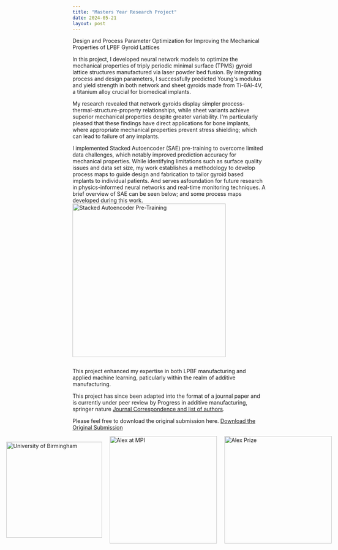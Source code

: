 ```yaml
---
title: "Masters Year Research Project"
date: 2024-05-21
layout: post
---
```

Design and Process Parameter Optimization for Improving the Mechanical Properties of LPBF Gyroid Lattices

In this project, I developed neural network models to optimize the mechanical properties of triply periodic minimal surface (TPMS) gyroid lattice structures manufactured via laser powder bed fusion. By integrating process and design parameters, I successfully predicted Young's modulus and yield strength in both network and sheet gyroids made from Ti-6Al-4V, a titanium alloy crucial for biomedical implants.

My research revealed that network gyroids display simpler process-thermal-structure-property relationships, while sheet variants achieve superior mechanical properties despite greater variability.
I'm particularly pleased that these findings have direct applications for bone implants, where appropriate mechanical properties prevent stress shielding; which can lead to 
failure of any implants.

I implemented Stacked Autoencoder (SAE) pre-training to overcome limited data challenges, which notably improved prediction accuracy for mechanical properties. 
While identifying limitations such as surface quality issues and data set size, my work establishes a methodology to develop process maps to guide design and fabrication to tailor gyroid based implants to individual patients.
And serves asfoundation for future research in physics-informed neural networks and real-time monitoring techniques.
A brief overview of SAE can be seen below; and some process maps developed during this work.  
 <img src="https://alexdawes-01.github.io/AlexDawes-Engineering_Portfolio/assets/images/SAE.PNG" alt="Stacked Autoencoder Pre-Training" width="400" />

<div style="display: flex; gap: 20px; align-items: center; justify-content: center;">

</div>

This project enhanced my expertise in both LPBF manufacturing and applied machine learning, paticularly within the realm of additive manufacturing. 

This project has since been adapted into the format of a journal paper and is currently under peer review by Progress in additive manufacturing, springer nature <a href="https://alexdawes-01.github.io/AlexDawes-Engineering_Portfolio/assets/files/Final-Report.pdf" download>Journal Correspondence and list of authors</a>.

Please feel free to download the original submission here. <a href="https://alexdawes-01.github.io/AlexDawes-Engineering_Portfolio/assets/files/Final-Report.pdf" download>Download the Original Submission</a>

<div style="display: flex; gap: 20px; align-items: center; justify-content: center;">
  <img src="https://alexdawes-01.github.io/AlexDawes-Engineering_Portfolio/assets/images/UOB-logo.PNG" alt="University of Birmingham" width="250" />
  <img src="https://alexdawes-01.github.io/AlexDawes-Engineering_Portfolio/assets/images/Alex_MPI.PNG" alt="Alex at MPI" width="280" />
  <img src="https://alexdawes-01.github.io/AlexDawes-Engineering_Portfolio/assets/images/Alex-Prize.PNG" alt="Alex Prize" width="280" />
</div>
